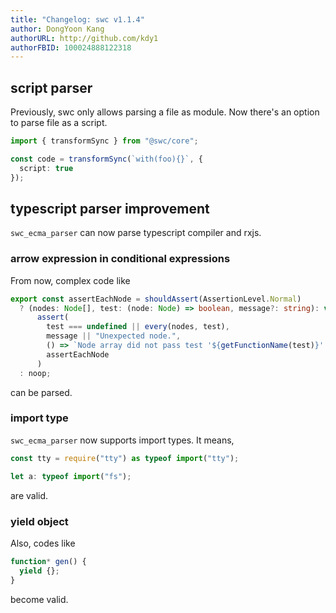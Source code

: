 ```yaml
---
title: "Changelog: swc v1.1.4"
author: DongYoon Kang
authorURL: http://github.com/kdy1
authorFBID: 100024888122318
---
```


## script parser

Previously, swc only allows parsing a file as module. Now there's an option to parse file as a script.

```ts
import { transformSync } from "@swc/core";

const code = transformSync(`with(foo){}`, {
  script: true
});
```

## typescript parser improvement

`swc_ecma_parser` can now parse typescript compiler and rxjs.

### arrow expression in conditional expressions

From now, complex code like

```ts
export const assertEachNode = shouldAssert(AssertionLevel.Normal)
  ? (nodes: Node[], test: (node: Node) => boolean, message?: string): void =>
      assert(
        test === undefined || every(nodes, test),
        message || "Unexpected node.",
        () => `Node array did not pass test '${getFunctionName(test)}'.`,
        assertEachNode
      )
  : noop;
```

can be parsed.

### import type

`swc_ecma_parser` now supports import types. It means,

```ts
const tty = require("tty") as typeof import("tty");
```

```ts
let a: typeof import("fs");
```

are valid.

### yield object

Also, codes like

```ts
function* gen() {
  yield {};
}
```

become valid.
